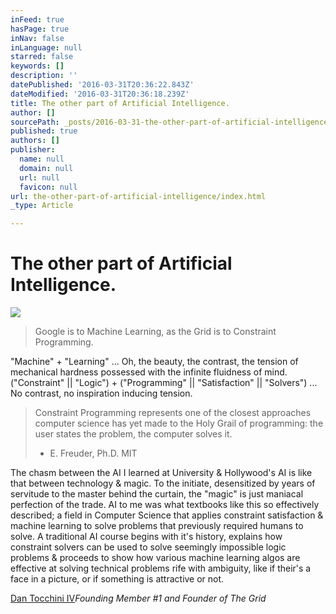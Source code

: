 ```yaml
---
inFeed: true
hasPage: true
inNav: false
inLanguage: null
starred: false
keywords: []
description: ''
datePublished: '2016-03-31T20:36:22.843Z'
dateModified: '2016-03-31T20:36:18.239Z'
title: The other part of Artificial Intelligence.
author: []
sourcePath: _posts/2016-03-31-the-other-part-of-artificial-intelligence.md
published: true
authors: []
publisher:
  name: null
  domain: null
  url: null
  favicon: null
url: the-other-part-of-artificial-intelligence/index.html
_type: Article

---
```

# The other part of Artificial Intelligence.
![](https://the-grid-user-content.s3-us-west-2.amazonaws.com/4a4fd4f4-d629-4249-a014-db6b4e0e99cc.jpg)

> Google is to Machine Learning, as the Grid is to Constraint Programming.

"Machine" + "Learning" ... Oh, the beauty, the contrast, the tension of mechanical hardness possessed with the infinite fluidness of mind. ("Constraint" || "Logic") + ("Programming" || "Satisfaction" || "Solvers") ... No contrast, no inspiration inducing tension.

> Constraint Programming represents one of the closest approaches computer science has yet made to the Holy Grail of programming: the user states the problem, the computer solves it.
> 
> - E. Freuder, Ph.D. MIT

The chasm between the AI I learned at University & Hollywood's AI is like that between technology & magic. To the initiate, desensitized by years of servitude to the master behind the curtain, the "magic" is just maniacal perfection of the trade. AI to me was what textbooks like this so effectively described; a field in Computer Science that applies constraint satisfaction & machine learning to solve problems that previously required humans to solve. A traditional AI course begins with it's history, explains how constraint solvers can be used to solve seemingly impossible logic problems & proceeds to show how various machine learning algos are effective at solving technical problems rife with ambiguity, like if their's a face in a picture, or if something is attractive or not.

[Dan Tocchini IV][0]_Founding Member \#1 and Founder of The Grid_

[0]: https://twitter.com/d4tocchini